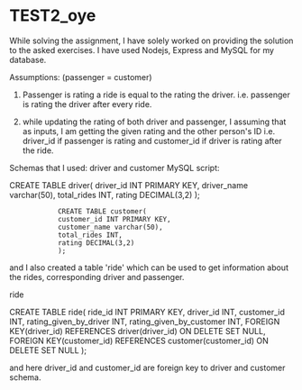 # TEST2_oye

While solving the assignment, I have solely worked on providing the solution to the asked exercises. I have used Nodejs, Express and MySQL for my database.

Assumptions: (passenger = customer)

1. Passenger is rating a ride is equal to the rating the driver. i.e. passenger is rating the driver after every ride.

2. while updating the rating of both driver and passenger, I assuming that as inputs, I am getting the given rating and the other person's ID i.e. driver_id if passenger is rating and customer_id if driver is rating after the ride.


Schemas that I used:
driver and customer
MySQL script: 


CREATE TABLE driver(
				driver_id INT PRIMARY KEY,
				driver_name varchar(50),
				total_rides INT,
				rating DECIMAL(3,2)
				);

				CREATE TABLE customer(
				customer_id INT PRIMARY KEY,
				customer_name varchar(50),
				total_rides INT,
				rating DECIMAL(3,2)
				);

and I also created a table 'ride' which can be used to get information about the rides, corresponding driver and passenger. 

ride 			

CREATE TABLE ride(
				ride_id INT PRIMARY KEY,
				driver_id INT,
				customer_id INT,
				rating_given_by_driver INT,
				rating_given_by_customer INT,
        FOREIGN KEY(driver_id) REFERENCES driver(driver_id) ON DELETE SET NULL,
				FOREIGN KEY(customer_id) REFERENCES customer(customer_id) ON DELETE SET NULL
				);
        
and here driver_id and customer_id are foreign key to driver and customer schema.

